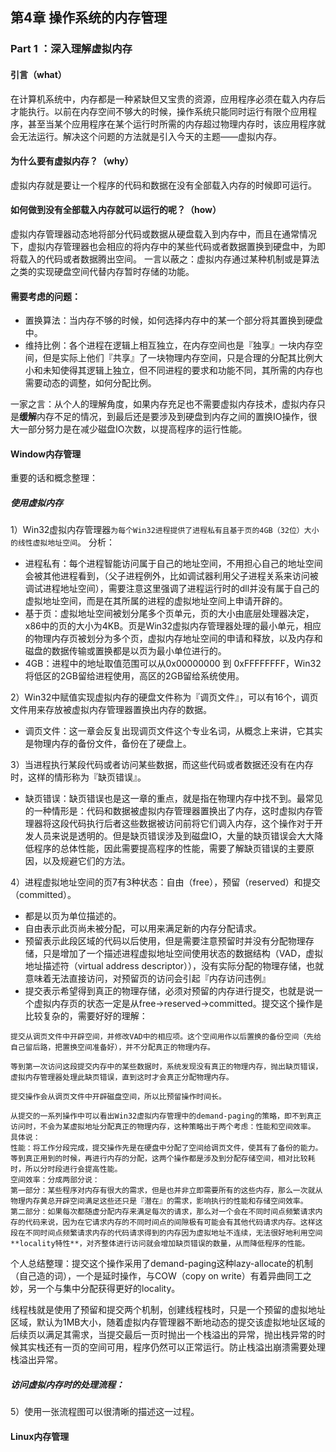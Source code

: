 ## 第4章 操作系统的内存管理
### Part 1 ：深入理解虚拟内存
#### 引言（what）
在计算机系统中，内存都是一种紧缺但又宝贵的资源，应用程序必须在载入内存后才能执行。以前在内存空间不够大的时候，操作系统只能同时运行有限个应用程序，甚至当某个应用程序在某个运行时所需的内存超过物理内存时，该应用程序就会无法运行。解决这个问题的方法就是引入今天的主题——虚拟内存。

#### 为什么要有虚拟内存？（why）
虚拟内存就是要让一个程序的代码和数据在没有全部载入内存的时候即可运行。

#### 如何做到没有全部载入内存就可以运行的呢？（how）
虚拟内存管理器动态地将部分代码或数据从硬盘载入到内存中，而且在通常情况下，虚拟内存管理器也会相应的将内存中的某些代码或者数据置换到硬盘中，为即将载入的代码或者数据腾出空间。
一言以蔽之：虚拟内存通过某种机制或是算法之类的实现硬盘空间代替内存暂时存储的功能。

#### 需要考虑的问题：
* 置换算法：当内存不够的时候，如何选择内存中的某一个部分将其置换到硬盘中。
* 维持比例：各个进程在逻辑上相互独立，在内存空间也是『独享』一块内存空间，但是实际上他们『共享』了一块物理内存空间，只是合理的分配其比例大小和未知使得其逻辑上独立，但不同进程的要求和功能不同，其所需的内存也需要动态的调整，如何分配比例。

一家之言：从个人的理解角度，如果内存充足也不需要虚拟内存技术，虚拟内存只是**缓解**内存不足的情况，到最后还是要涉及到硬盘到内存之间的置换IO操作，很大一部分努力是在减少磁盘IO次数，以提高程序的运行性能。

#### Window内存管理
重要的话和概念整理：
##### 使用虚拟内存
1）Win32虚拟内存管理器`为每个Win32进程提供了进程私有且基于页的4GB（32位）大小的线性虚拟地址空间`。
分析：
* 进程私有：每个进程智能访问属于自己的地址空间，不用担心自己的地址空间会被其他进程看到，（父子进程例外，比如调试器利用父子进程关系来访问被调试进程地址空间），需要注意这里强调了进程运行时的dll并没有属于自己的虚拟地址空间，而是在其所属的进程的虚拟地址空间上申请开辟的。
* 基于页：虚拟地址空间被划分尾多个页单元，页的大小由底层处理器决定，x86中的页的大小为4KB。页是Win32虚拟内存管理器处理的最小单元，相应的物理内存页被划分为多个页，虚拟内存地址空间的申请和释放，以及内存和磁盘的数据传输或置换都是以页为最小单位进行的。
* 4GB：进程中的地址取值范围可以从0x00000000 到 0xFFFFFFFF，Win32将低区的2GB留给进程使用，高区的2GB留给系统使用。

2）Win32中赋值实现虚拟内存的硬盘文件称为『调页文件』，可以有16个，调页文件用来存放被虚拟内存管理器置换出内存的数据。
* 调页文件：这一章会反复出现调页文件这个专业名词，从概念上来讲，它其实是物理内存的备份文件，备份在了硬盘上。

3）当进程执行某段代码或者访问某些数据，而这些代码或者数据还没有在内存时，这样的情形称为『缺页错误』。
* 缺页错误：缺页错误也是这一章的重点，就是指在物理内存中找不到。最常见的一种情形是：代码和数据被虚拟内存管理器置换出了内存，这时虚拟内存管理器将这段代码执行后者这些数据被访问前将它们调入内存，这个操作对于开发人员来说是透明的。但是缺页错误涉及到磁盘IO，大量的缺页错误会大大降低程序的总体性能，因此需要提高程序的性能，需要了解缺页错误的主要原因，以及规避它们的方法。

4）进程虚拟地址空间的页7有3种状态：自由（free），预留（reserved）和提交（committed）。
* 都是以页为单位描述的。
* 自由表示此页尚未被分配，可以用来满足新的内存分配请求。
* 预留表示此段区域的代码以后使用，但是需要注意预留时并没有分配物理存储，只是增加了一个描述进程虚拟地址空间使用状态的数据结构（VAD，虚拟地址描述符（virtual address descriptor）），没有实际分配的物理存储，也就意味着无法直接访问，对预留页的访问会引起『内存访问违例』
* 提交表示希望得到真正的物理存储，必须对预留的内存进行提交，也就是说一个虚拟内存页的状态一定是从free->reserved->committed。提交这个操作是比较复杂的，需要好好的理解：
```
提交从调页文件中开辟空间，并修改VAD中的相应项。这个空间用作以后置换的备份空间（先给自己留后路，把置换空间准备好），并不分配真正的物理内存。

等到第一次访问这段提交内存中的某些数据时，系统发现没有真正的物理内存，抛出缺页错误，虚拟内存管理器处理此缺页错误，直到这时才会真正分配物理内存。

提交操作会从调页文件中开辟磁盘空间，所以比预留操作时间长。

从提交的一系列操作中可以看出Win32虚拟内存管理中的demand-paging的策略，即不到真正访问时，不会为某虚拟地址分配真正的物理内存，这种策略出于两个考虑：性能和空间效率。
具体说：
性能：将工作分段完成，提交操作先是在硬盘中分配了空间给调页文件，使其有了备份的能力。等到真正用到的时候，再进行内存的分配，这两个操作都是涉及到分配存储空间，相对比较耗时，所以分时段进行会提高性能。
空间效率：分成两部分说：
第一部分：某些程序对内存有很大的需求，但是也并非立即需要所有的这些内存，那么一次就从物理内存黄总开辟空间满足这些还只是『潜在』的需求，影响执行的性能和存储空间效率。
第二部分：如果每次都随虚分配内存来满足每次的请求，那么对一个会在不同时间点频繁请求内存的代码来说，因为在它请求内存的不同时间点的间隙极有可能会有其他代码请求内存。这样这段在不同时间点频繁请求内存的代码请求得到的内存因为虚拟地址不连续，无法很好地利用空间**locality特性**，对齐整体进行访问就会增加缺页错误的数量，从而降低程序的性能。
```
个人总结整理：提交这个操作采用了demand-paging这种lazy-allocate的机制（自己造的词），一个是延时操作，与COW（copy on write）有着异曲同工之妙，另一个与集中分配获得更好的locality。

线程栈就是使用了预留和提交两个机制，创建线程栈时，只是一个预留的虚拟地址区域，默认为1MB大小，随着虚拟内存管理器不断地动态的提交该虚拟地址区域的后续页以满足其需求，当提交最后一页时抛出一个栈溢出的异常，抛出栈异常的时候其实栈还有一页的空间可用，程序仍然可以正常运行。防止栈溢出崩溃需要处理栈溢出异常。
##### 访问虚拟内存时的处理流程：
5）使用一张流程图可以很清晰的描述这一过程。

#### Linux内存管理

